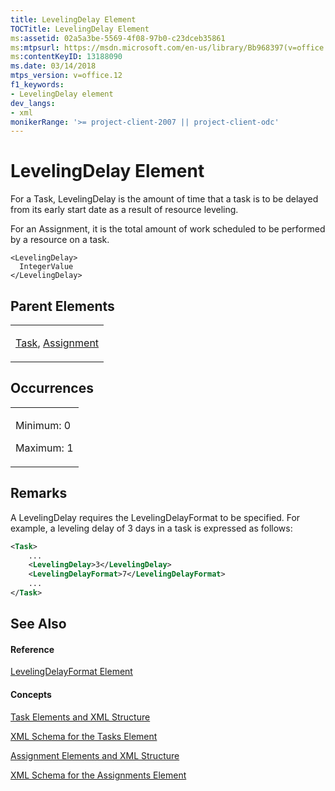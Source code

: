 ```yaml
---
title: LevelingDelay Element
TOCTitle: LevelingDelay Element
ms:assetid: 02a5a3be-5569-4f08-97b0-c23dceb35861
ms:mtpsurl: https://msdn.microsoft.com/en-us/library/Bb968397(v=office.12)
ms:contentKeyID: 13188090
ms.date: 03/14/2018
mtps_version: v=office.12
f1_keywords:
- LevelingDelay element
dev_langs:
- xml
monikerRange: '>= project-client-2007 || project-client-odc'
---
```


# LevelingDelay Element




For a Task, LevelingDelay is the amount of time that a task is to be delayed from its early start date as a result of resource leveling.

For an Assignment, it is the total amount of work scheduled to be performed by a resource on a task.

    <LevelingDelay>
      IntegerValue
    </LevelingDelay>

## Parent Elements

<table>
<colgroup>
<col style="width: 100%" />
</colgroup>
<tbody>
<tr class="odd">
<td><p><a href="task-element.md">Task</a>, <a href="assignment-element.md">Assignment</a></p></td>
</tr>
</tbody>
</table>

## Occurrences

<table>
<colgroup>
<col style="width: 100%" />
</colgroup>
<tbody>
<tr class="odd">
<td><p>Minimum: 0</p>
<p>Maximum: 1</p></td>
</tr>
</tbody>
</table>

## Remarks

A LevelingDelay requires the LevelingDelayFormat to be specified. For example, a leveling delay of 3 days in a task is expressed as follows:

``` xml
<Task>
    ...
    <LevelingDelay>3</LevelingDelay>
    <LevelingDelayFormat>7</LevelingDelayFormat>
    ...
</Task>
```

## See Also

#### Reference

[LevelingDelayFormat Element](levelingdelayformat-element.md)

#### Concepts

[Task Elements and XML Structure](task-elements-and-xml-structure.md)

[XML Schema for the Tasks Element](xml-schema-for-the-tasks-element.md)

[Assignment Elements and XML Structure](assignment-elements-and-xml-structure.md)

[XML Schema for the Assignments Element](xml-schema-for-the-assignments-element.md)

